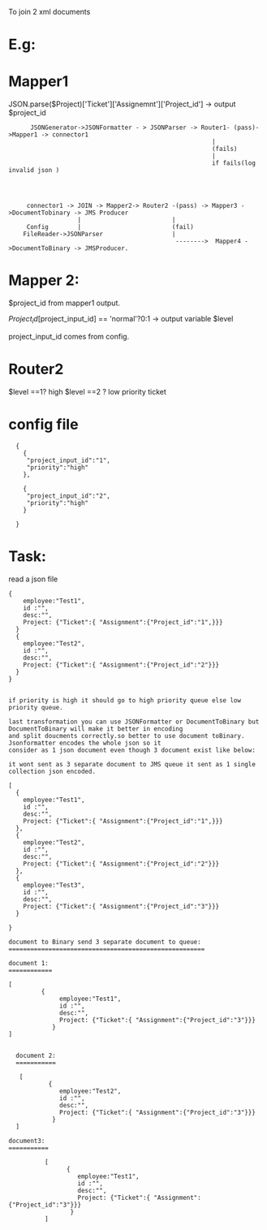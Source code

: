 To join 2 xml documents


E.g:
===

Mapper1
========

JSON.parse($Project)['Ticket']['Assignemnt']['Project_id'] -> output $project_id

          JSONGenerator->JSONFormatter - > JSONParser -> Router1- (pass)->Mapper1 -> connector1
                                                            |
                                                            (fails)
                                                            |
                                                            if fails(log invalid json )




         connector1 -> JOIN -> Mapper2-> Router2 -(pass) -> Mapper3 ->DocumentTobinary -> JMS Producer
                       |                         |
         Config        |                         (fail)
        FileReader->JSONParser                   |
                                                  -------->  Mapper4 ->DocumentToBinary -> JMSProducer.
                                                  



Mapper 2:
=========
$project_id  from mapper1 output.

$Project_id[$project_input_id] == 'normal'?0:1 -> output variable $level

project_input_id comes from config.


Router2
=======

   $level ==1? high 
   $level ==2 ? low priority ticket

config file
===========


      {
        {
         "project_input_id":"1",
         "priority":"high"
        },

        {
         "project_input_id":"2",
         "priority":"high"
        }

      }

Task:
======


read a json file 

    {
        employee:"Test1",
        id :"",
        desc:"",
        Project: {"Ticket":{ "Assignment":{"Project_id":"1",}}}
      }
      {
        employee:"Test2",
        id :"",
        desc:"",
        Project: {"Ticket":{ "Assignment":{"Project_id":"2"}}}
      }
    }
    
    
    if priority is high it should go to high priority queue else low priority queue.
    
    last transformation you can use JSONFormatter or DocumentToBinary but DocumentToBinary will make it better in encoding
    and split doucments correctly.so better to use document toBinary. Jsonformatter encodes the whole json so it 
    consider as 1 json document even though 3 document exist like below:
    
    it wont sent as 3 separate document to JMS queue it sent as 1 single collection json encoded.
    
    [
      {
        employee:"Test1",
        id :"",
        desc:"",
        Project: {"Ticket":{ "Assignment":{"Project_id":"1",}}}
      },
      {
        employee:"Test2",
        id :"",
        desc:"",
        Project: {"Ticket":{ "Assignment":{"Project_id":"2"}}}
      },
      {
        employee:"Test3",
        id :"",
        desc:"",
        Project: {"Ticket":{ "Assignment":{"Project_id":"3"}}}
      }
      
    }
    
    document to Binary send 3 separate document to queue:
    ======================================================
    
    document 1:
    ============
    
    [
             {
                  employee:"Test1",
                  id :"",
                  desc:"",
                  Project: {"Ticket":{ "Assignment":{"Project_id":"3"}}}
                }
    ]

      
      document 2:
      ===========
      
       [
               {
                  employee:"Test2",
                  id :"",
                  desc:"",
                  Project: {"Ticket":{ "Assignment":{"Project_id":"3"}}}
                }
      ]
      
    document3:
    ===========
    
              [
                    {
                       employee:"Test1",
                       id :"",
                       desc:"",
                       Project: {"Ticket":{ "Assignment":{"Project_id":"3"}}}
                     }
              ]
      
    
    

